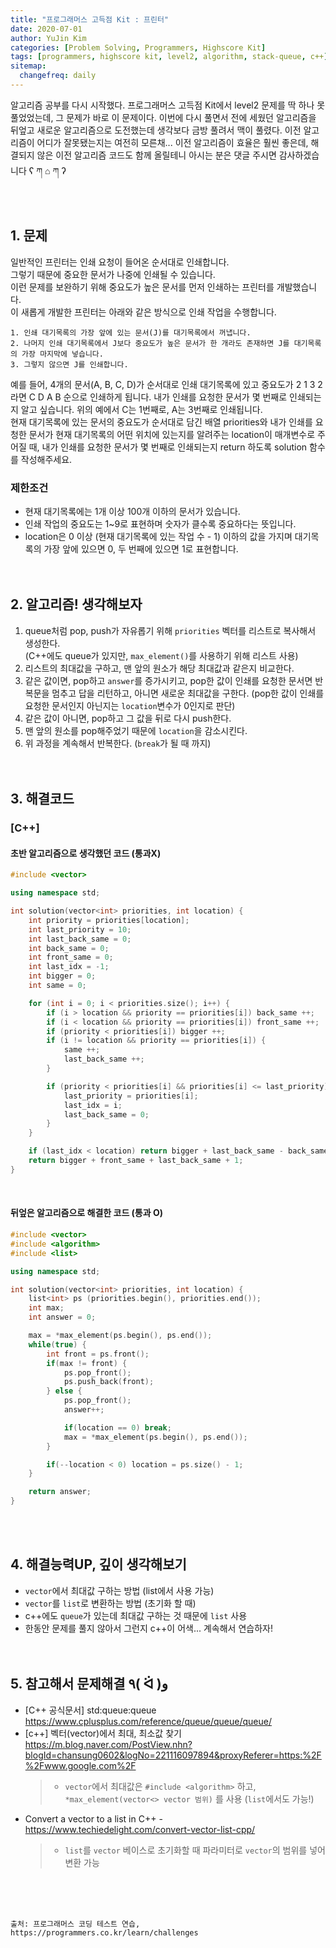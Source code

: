 ```yaml
---
title: "프로그래머스 고득점 Kit : 프린터"
date: 2020-07-01
author: YuJin Kim
categories: [Problem Solving, Programmers, Highscore Kit]
tags: [programmers, highscore kit, level2, algorithm, stack-queue, c++]
sitemap:
  changefreq: daily
---
```


알고리즘 공부를 다시 시작했다. 프로그래머스 고득점 Kit에서 level2 문제를 딱 하나 못 풀었었는데, 그 문제가 바로 이 문제이다. 이번에 다시 풀면서 전에 세웠던 알고리즘을 뒤엎고 새로운 알고리즘으로 도전했는데 생각보다 금방 풀려서 맥이 풀렸다. 이전 알고리즘이 어디가 잘못됐는지는 여전히 모른채... 이전 알고리즘이 효율은 훨씬 좋은데, 해결되지 않은 이전 알고리즘 코드도 함께 올릴테니 아시는 분은 댓글 주시면 감사하겠습니다 ʕ ཀ ⌂ ཀ ʔ  
<br/>
<br/>

## 1. 문제

일반적인 프린터는 인쇄 요청이 들어온 순서대로 인쇄합니다.  
그렇기 때문에 중요한 문서가 나중에 인쇄될 수 있습니다.  
이런 문제를 보완하기 위해 중요도가 높은 문서를 먼저 인쇄하는 프린터를 개발했습니다.  
이 새롭게 개발한 프린터는 아래와 같은 방식으로 인쇄 작업을 수행합니다.

```
1. 인쇄 대기목록의 가장 앞에 있는 문서(J)를 대기목록에서 꺼냅니다.
2. 나머지 인쇄 대기목록에서 J보다 중요도가 높은 문서가 한 개라도 존재하면 J를 대기목록의 가장 마지막에 넣습니다.
3. 그렇지 않으면 J를 인쇄합니다.
```

예를 들어, 4개의 문서(A, B, C, D)가 순서대로 인쇄 대기목록에 있고 중요도가 2 1 3 2 라면 C D A B 순으로 인쇄하게 됩니다. 내가 인쇄를 요청한 문서가 몇 번째로 인쇄되는지 알고 싶습니다. 위의 예에서 C는 1번째로, A는 3번째로 인쇄됩니다.  
현재 대기목록에 있는 문서의 중요도가 순서대로 담긴 배열 priorities와 내가 인쇄를 요청한 문서가 현재 대기목록의 어떤 위치에 있는지를 알려주는 location이 매개변수로 주어질 때, 내가 인쇄를 요청한 문서가 몇 번째로 인쇄되는지 return 하도록 solution 함수를 작성해주세요.

### 제한조건

- 현재 대기목록에는 1개 이상 100개 이하의 문서가 있습니다.
- 인쇄 작업의 중요도는 1~9로 표현하며 숫자가 클수록 중요하다는 뜻입니다.
- location은 0 이상 (현재 대기목록에 있는 작업 수 - 1) 이하의 값을 가지며 대기목록의 가장 앞에 있으면 0, 두 번째에 있으면 1로 표현합니다.
  <br/><br/><br/>

## 2. 알고리즘! 생각해보자

1. queue처럼 pop, push가 자유롭기 위해 `priorities` 벡터를 리스트로 복사해서 생성한다.  
   (C++에도 queue가 있지만, `max_element()`를 사용하기 위해 리스트 사용)
2. 리스트의 최대값을 구하고, 맨 앞의 원소가 해당 최대값과 같은지 비교한다.
3. 같은 값이면, pop하고 `answer`를 증가시키고, pop한 값이 인쇄를 요청한 문서면 반복문을 멈추고 답을 리턴하고, 아니면 새로운 최대값을 구한다. (pop한 값이 인쇄를 요청한 문서인지 아닌지는 `location`변수가 0인지로 판단)
4. 같은 값이 아니면, pop하고 그 값을 뒤로 다시 push한다.
5. 맨 앞의 원소를 pop해주었기 때문에 `location`을 감소시킨다.
6. 위 과정을 계속해서 반복한다. (`break`가 될 때 까지)  
   <br/><br/>

## 3. 해결코드

### [C++]

#### 초반 알고리즘으로 생각했던 코드 (통과X)

```c++
#include <vector>

using namespace std;

int solution(vector<int> priorities, int location) {
    int priority = priorities[location];
    int last_priority = 10;
    int last_back_same = 0;
    int back_same = 0;
    int front_same = 0;
    int last_idx = -1;
    int bigger = 0;
    int same = 0;

    for (int i = 0; i < priorities.size(); i++) {
        if (i > location && priority == priorities[i]) back_same ++;
        if (i < location && priority == priorities[i]) front_same ++;
        if (priority < priorities[i]) bigger ++;
        if (i != location && priority == priorities[i]) {
            same ++;
            last_back_same ++;
        }

        if (priority < priorities[i] && priorities[i] <= last_priority) {
            last_priority = priorities[i];
            last_idx = i;
            last_back_same = 0;
        }
    }

    if (last_idx < location) return bigger + last_back_same - back_same + 1;
    return bigger + front_same + last_back_same + 1;
}
```

<br/>

#### 뒤엎은 알고리즘으로 해결한 코드 (통과 O)

```c++
#include <vector>
#include <algorithm>
#include <list>

using namespace std;

int solution(vector<int> priorities, int location) {
    list<int> ps (priorities.begin(), priorities.end());
    int max;
    int answer = 0;

    max = *max_element(ps.begin(), ps.end());
    while(true) {
        int front = ps.front();
        if(max != front) {
            ps.pop_front();
            ps.push_back(front);
        } else {
            ps.pop_front();
            answer++;

            if(location == 0) break;
            max = *max_element(ps.begin(), ps.end());
        }

        if(--location < 0) location = ps.size() - 1;
    }

    return answer;
}
```

<br/><br/>

## 4. 해결능력UP, 깊이 생각해보기

- `vector`에서 최대값 구하는 방법 (list에서 사용 가능)
- `vector`를 `list`로 변환하는 방법 (초기화 할 때)
- c++에도 `queue`가 있는데 최대값 구하는 것 때문에 `list` 사용
- 한동안 문제를 풀지 않아서 그런지 c++이 어색... 계속해서 연습하자!
  <br/><br/><br/>

## 5. 참고해서 문제해결 ٩( ᐛ )و

- [C++ 공식문서] std:queue:queue <https://www.cplusplus.com/reference/queue/queue/queue/>
- [c++] 벡터(vector)에서 최대, 최소값 찾기  
  <https://m.blog.naver.com/PostView.nhn?blogId=chansung0602&logNo=221116097894&proxyReferer=https:%2F%2Fwww.google.com%2F>
  > - `vector`에서 최대값은 `#include <algorithm>` 하고, `*max_element(vector<> vector 범위)` 를 사용 (`list`에서도 가능!)
- Convert a vector to a list in C++ - <https://www.techiedelight.com/convert-vector-list-cpp/>
  > - `list`를 `vector` 베이스로 초기화할 때 파라미터로 `vector`의 범위를 넣어 변환 가능

<br/><br/><br/>

```
출처: 프로그래머스 코딩 테스트 연습, https://programmers.co.kr/learn/challenges
```
